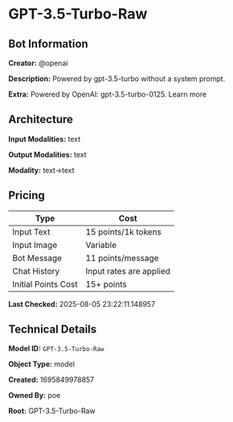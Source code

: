 # GPT-3.5-Turbo-Raw

## Bot Information

**Creator:** @openai

**Description:** Powered by gpt-3.5-turbo without a system prompt.

**Extra:** Powered by OpenAI: gpt-3.5-turbo-0125. Learn more


## Architecture

**Input Modalities:** text

**Output Modalities:** text

**Modality:** text->text


## Pricing

| Type | Cost |
|------|------|
| Input Text | 15 points/1k tokens |
| Input Image | Variable |
| Bot Message | 11 points/message |
| Chat History | Input rates are applied |
| Initial Points Cost | 15+ points |

**Last Checked:** 2025-08-05 23:22:11.148957


## Technical Details

**Model ID:** `GPT-3.5-Turbo-Raw`

**Object Type:** model

**Created:** 1695849978857

**Owned By:** poe

**Root:** GPT-3.5-Turbo-Raw
